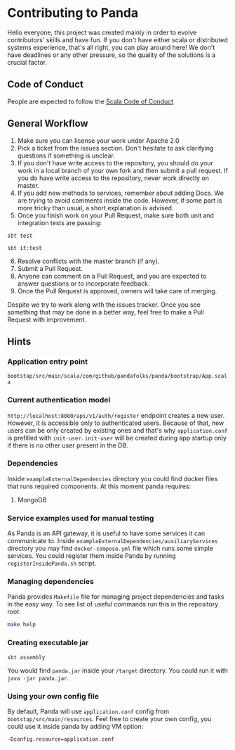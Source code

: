 # Contributing to Panda

Hello everyone, this project was created mainly in order to evolve contributors' skills and have fun. 
If you don't have either scala or distributed systems experience, that's all right, you can play around here! 
We don't have deadlines or any other pressure, so the quality of the solutions is a crucial factor.

## Code of Conduct

People are expected to follow the [Scala Code of Conduct](https://www.scala-lang.org/conduct/)

## General Workflow

1. Make sure you can license your work under Apache 2.0 
2. Pick a ticket from the issues section. Don't hesitate to ask clarifying questions if something is unclear.
3. If you don't have write access to the repository, you should do
   your work in a local branch of your own fork and then submit a pull
   request. If you do have write access to the repository, never work
   directly on master.
4. If you add new methods to services, remember about adding Docs. We are trying to avoid comments inside the code. 
   However, if some part is more tricky than usual, a short explanation is advised.
5. Once you finish work on your Pull Request, make sure both unit and integration tests are passing:

```sbtshell
sbt test
```

```sbtshell
sbt it:test
```
6. Resolve conflicts with the master branch (if any).
7. Submit a Pull Request.
8. Anyone can comment on a Pull Request, and you are expected to
   answer questions or to incorporate feedback.
9. Once the Pull Request is approved, owners will take care of merging.

Despite we try to work along with the issues tracker. Once you see something that may be done in a better way, feel 
free to make a Pull Request with improvement.

## Hints

### Application entry point
`bootstap/src/main/scala/com/github/pandafolks/panda/bootstrap/App.scala`

### Current authentication model
`http://localhost:8080/api/v1/auth/register` endpoint creates a new user. However, it is accessible only to authenticated users.
Because of that, new users can be only created by existing ones and that's why `application.conf` is prefilled with `init-user`.
`init-user` will be created during app startup only if there is no other user present in the DB.

### Dependencies
Inside `exampleExternalDependencies` directory you could find docker files that runs required components.
At this moment panda requires:
1. MongoDB

### Service examples used for manual testing
As Panda is an API gateway, it is useful to have some services it can communicate to.
Inside `exampleExternalDependencies/auxiliaryServices` directory you may find `docker-compose.yml` file which runs some simple services.
You could register them inside Panda by running `registerInsidePanda.sh` script. 

### Managing dependencies
Panda provides `Makefile` file for managing project dependencies and tasks in the easy way. To see list of useful 
commands run this in the repository root:
```bash
make help
```

### Creating executable jar
```sbtshell
sbt assembly
```
You would find `panda.jar` inside your `/target` directory.
You could run it with `java -jar panda.jar`.

### Using your own config file
By default, Panda will use `application.conf` config from `bootstap/src/main/resources`. 
Feel free to create your own config, you could use it inside panda by adding VM option: 
```sbtshell
-Dconfig.resource=application.conf
```